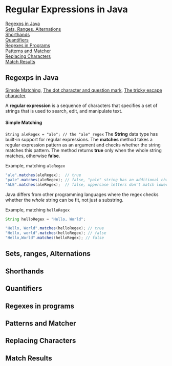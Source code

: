 # Regular Expressions in Java
[Regexps in Java](#Regexps-in-Java)<br>
[Sets, Ranges, Alternations](#Sets-Ranges-Alternations)<br>
[Shorthands](#Shorthands)<br>
[Quantifiers](#Quantifiers)<br>
[Regexes in Programs](#Regexes-in-Programs)<br>
[Patterns and Matcher](#Patterns-and-Matcher)<br>
[Replacing Characters](#Replacing-Characters)<br>
[Match Results](#Match-Results)<br>

## Regexps in Java
[Simple Matching](#Simple-Matching), [The dot character and question mark](#the-dot-character-and-question-mark), [The tricky escape character](#the-tricky-escape-character)

A **regular expression** is a sequence of characters that specifies a set of strings that is used to search, edit, and manipulate text.

#### Simple Matching
`String aleRegex = "ale"; // the "ale" regex`
The **String** data type has built-in support for regular expressions. The **matches** method takes a regular expression pattern as an argument and checks whether the string matches this pattern. The method returns **true** only when the whole string matches, otherwise **false**.

Example, matching `aleRegex`
``` java
"ale".matches(aleRegex);  // true
"pale".matches(aleRegex); // false, "pale" string has an additional character
"ALE".matches(aleRegex);  // false, uppercase letters don't match lowercase and vice versa
```

Java differs from other programming languages where the regex checks whether the *whole* string can be fit, not just a substring.

Example, matching `helloRegex`
``` java
String helloRegex = "Hello, World";

"Hello, World".matches(helloRegex); // true
"Hello, world".matches(helloRegex); // false
"Hello,World".matches(helloRegex); // false
```



## Sets, ranges, Alternations

## Shorthands

## Quantifiers

## Regexes in programs

## Patterns and Matcher

## Replacing Characters

## Match Results
